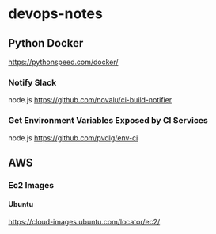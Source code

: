 # devops-notes

## Python Docker

https://pythonspeed.com/docker/

### Notify Slack

node.js
https://github.com/novalu/ci-build-notifier

### Get Environment Variables Exposed by CI Services

node.js
https://github.com/pvdlg/env-ci

## AWS

### Ec2 Images

#### Ubuntu
https://cloud-images.ubuntu.com/locator/ec2/
